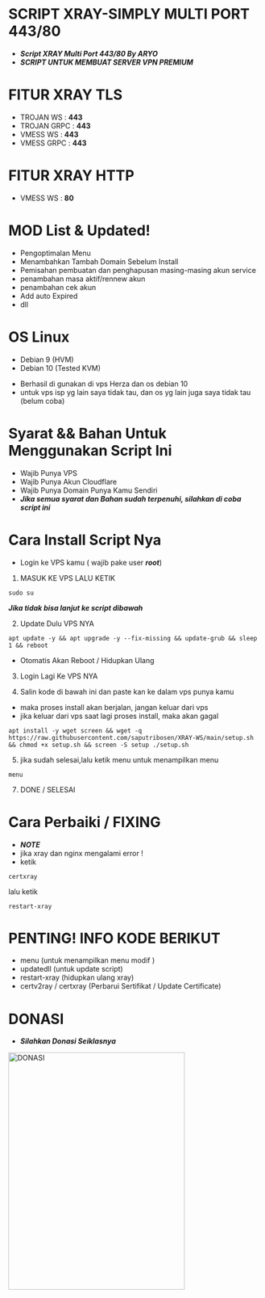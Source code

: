 <p align="center">

# SCRIPT XRAY-SIMPLY MULTI PORT 443/80 
- ***Script XRAY Multi Port 443/80 By ARYO***
- ***SCRIPT UNTUK MEMBUAT SERVER VPN PREMIUM***
#

# FITUR XRAY TLS
- TROJAN WS        : **443**
- TROJAN GRPC      : **443**
- VMESS WS         : **443**
- VMESS GRPC       : **443**

# FITUR XRAY HTTP
- VMESS WS         : **80**

# MOD List & Updated!
- Pengoptimalan Menu
- Menambahkan Tambah Domain Sebelum Install
- Pemisahan pembuatan dan penghapusan masing-masing akun service
- penambahan masa aktif/rennew akun
- penambahan cek akun
- Add auto Expired
- dll

# OS Linux
- Debian 9 (HVM)
- Debian 10 (Tested KVM)
* Berhasil di gunakan di vps Herza dan os debian 10
* untuk vps isp yg lain saya tidak tau, dan os yg lain juga saya tidak tau (belum coba)

# Syarat && Bahan Untuk Menggunakan Script Ini
- Wajib Punya VPS
- Wajib Punya Akun Cloudflare
- Wajib Punya Domain Punya Kamu Sendiri
- ***Jika semua syarat dan Bahan sudah terpenuhi, silahkan di coba script ini***

# Cara Install Script Nya
- Login ke VPS kamu ( wajib pake user ***root***)
1. MASUK KE VPS LALU KETIK
```
sudo su
```
***Jika tidak bisa lanjut ke script dibawah***

2. Update Dulu VPS NYA

```
apt update -y && apt upgrade -y --fix-missing && update-grub && sleep 1 && reboot
```
- Otomatis Akan Reboot / Hidupkan Ulang

3. Login Lagi Ke VPS NYA

4. Salin kode di bawah ini dan paste kan ke dalam vps punya kamu
- maka proses install akan berjalan, jangan keluar dari vps
- jika keluar dari vps saat lagi proses install, maka akan gagal
  
```
apt install -y wget screen && wget -q https://raw.githubusercontent.com/saputribosen/XRAY-WS/main/setup.sh && chmod +x setup.sh && screen -S setup ./setup.sh
```

5. jika sudah selesai,lalu ketik menu untuk menampilkan menu

```
menu
```
7. DONE / SELESAI

# Cara Perbaiki / FIXING
- ***NOTE***
- jika xray dan nginx mengalami error !
- ketik
```
certxray
```
lalu ketik
```
restart-xray
```

# PENTING! INFO KODE BERIKUT
- menu (untuk menampilkan menu modif )
- updatedll (untuk update script)
- restart-xray (hidupkan ulang xray)
- certv2ray / certxray (Perbarui Sertifikat / Update Certificate)


# DONASI
- ***Silahkan Donasi Seiklasnya***
<img src="https://github.com/aryobrokolly/XRAY-MPORT/blob/26495331210caf0380909a4478a7b3721e04124c/img/qris.jpg" alt="DONASI" width="350" height="470">
